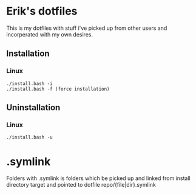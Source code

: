 # Erik's dotfiles  
This is my dotfiles with stuff i've picked up from other users and incorperated with my own desires. 

## Installation  
### Linux  
	./install.bash -i
	./install.bash -f (force installation)
	
## Uninstallation  
### Linux  
	./install.bash -u

# .symlink
Folders with .symlink is folders which be picked up and linked from install directory target and pointed to dotfile repo/{file|dir}.symlink

